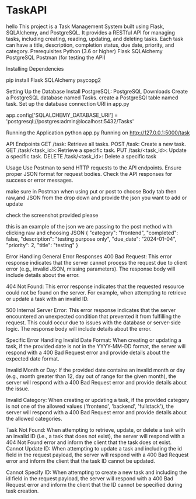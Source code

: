 # TaskAPI
hello 
This project is a Task Management System built using Flask, SQLAlchemy, and PostgreSQL. It provides a RESTful API for managing tasks, including creating, reading, updating, and deleting tasks. Each task can have a title, description, completion status, due date, priority, and category.
Prerequisites
Python (3.6 or higher)
Flask
SQLAlchemy
PostgreSQL
Postman (for testing the API)


Installing Dependencies

pip install Flask SQLAlchemy  psycopg2


Setting Up the Database
Install PostgreSQL: PostgreSQL Downloads
Create a PostgreSQL database named Tasks.
create a PostgreSQl table named task.
Set up the database connection URI in app.py

app.config['SQLALCHEMY_DATABASE_URI'] = 'postgresql://postgres:admin@localhost:5432/Tasks'


Running the Application
python app.py
Running on http://127.0.0.1:5000/task
 
API Endpoints
GET /task: Retrieve all tasks.
POST /task: Create a new task.
GET /task/<task_id>: Retrieve a specific task.
PUT /task/<task_id>: Update a specific task.
DELETE /task/<task_id>: Delete a specific task


Usage
Use Postman to send HTTP requests to the API endpoints.
Ensure proper JSON format for request bodies.
Check the API responses for success or error messages.

make sure in Postman  when using put or post to choose Body tab then raw,and JSON from the drop down
and provide the json you want to add or update

check the screenshot provided  please

this is an example of the json we are passing to the  post method with clicking raw and choosing JSON
{
    "category": "frontend",
    "completed": false,
    "description": "testing purpose only",
    "due_date": "2024-01-04",
    "priority": 2,
    "title": "testing"
}


Error Handling
General Error Responses
400 Bad Request: This error response indicates that the server cannot process the request due to client error (e.g., invalid JSON, missing parameters). The response body will include details about the error.

404 Not Found: This error response indicates that the requested resource could not be found on the server. For example, when attempting to retrieve or update a task with an invalid ID.

500 Internal Server Error: This error response indicates that the server encountered an unexpected condition that prevented it from fulfilling the request. This could occur due to issues with the database or server-side logic. The response body will include details about the error.

Specific Error Handling
Invalid Date Format: When creating or updating a task, if the provided date is not in the YYYY-MM-DD format, the server will respond with a 400 Bad Request error and provide details about the expected date format.

Invalid Month or Day: If the provided date contains an invalid month or day (e.g., month greater than 12, day out of range for the given month), the server will respond with a 400 Bad Request error and provide details about the issue.

Invalid Category: When creating or updating a task, if the provided category is not one of the allowed values ('frontend', 'backend', 'fullstack'), the server will respond with a 400 Bad Request error and provide details about the allowed categories.

Task Not Found: When attempting to retrieve, update, or delete a task with an invalid ID (i.e., a task that does not exist), the server will respond with a 404 Not Found error and inform the client that the task does ot exist.
Cannot Update ID: When attempting to update a task and including the id field in the request payload, the server will respond with a 400 Bad Request error and inform the client that the task ID cannot be updated.

Cannot Specify ID: When attempting to create a new task and including the id field in the request payload, the server will respond with a 400 Bad Request error and inform the client that the ID cannot be specified during task creation.
